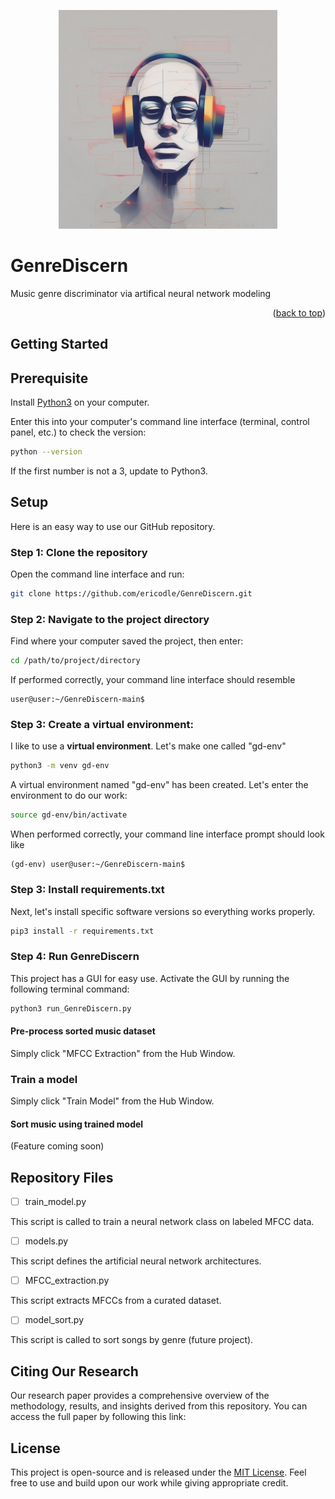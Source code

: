<p align="center">
  <img src="img/gd_logo.jpeg" width="350" title="logo">
</p>

# GenreDiscern
Music genre discriminator via artifical neural network modeling

<p align="right">(<a href="#top">back to top</a>)</p>


## Getting Started

## Prerequisite

Install [Python3](https://www.python.org/downloads/) on your computer.

Enter this into your computer's command line interface (terminal, control panel, etc.) to check the version:

  ```sh
  python --version
  ```

If the first number is not a 3, update to Python3.

## Setup

Here is an easy way to use our GitHub repository.

### Step 1: Clone the repository


Open the command line interface and run:
  ```sh
  git clone https://github.com/ericodle/GenreDiscern.git
  ```

### Step 2: Navigate to the project directory
Find where your computer saved the project, then enter:

  ```sh
  cd /path/to/project/directory
  ```

If performed correctly, your command line interface should resemble

```
user@user:~/GenreDiscern-main$
```

### Step 3: Create a virtual environment: 
I like to use a **virtual environment**.
Let's make one called "gd-env"


```sh
python3 -m venv gd-env
```

A virtual environment named "gd-env" has been created. 
Let's enter the environment to do our work:


```sh
source gd-env/bin/activate
```

When performed correctly, your command line interface prompt should look like 

```
(gd-env) user@user:~/GenreDiscern-main$
```

### Step 3: Install requirements.txt

Next, let's install specific software versions so everything works properly.

  ```sh
pip3 install -r requirements.txt
  ```

### Step 4: Run GenreDiscern

This project has a GUI for easy use.
Activate the GUI by running the following terminal command:

  ```sh
python3 run_GenreDiscern.py
  ```

#### Pre-process sorted music dataset

Simply click "MFCC Extraction" from the Hub Window.

### Train a model

Simply click "Train Model" from the Hub Window.

#### Sort music using trained model

(Feature coming soon)

## Repository Files

- [ ] train_model.py

This script is called to train a neural network class on labeled MFCC data.
- [ ] models.py

This script defines the artificial neural network architectures.

- [ ] MFCC_extraction.py

This script extracts MFCCs from a curated dataset.

- [ ] model_sort.py

This script is called to sort songs by genre (future project).

## Citing Our Research

Our research paper provides a comprehensive overview of the methodology, results, and insights derived from this repository. You can access the full paper by following this link: []()

<!-- LICENSE -->

## License
This project is open-source and is released under the [MIT License](LICENSE). Feel free to use and build upon our work while giving appropriate credit.


